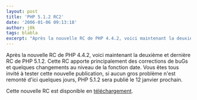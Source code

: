 ```yaml
---
layout: post
title: 'PHP 5.1.2 RC2'
date: '2006-01-06 09:13:18'
author: j0k
tags: blabla
excerpt: "Après la nouvelle RC de PHP 4.4.2, voici maintenant la deuxième et dernière RC de PHP 5.1.2.     \nCette RC apporte principalement des corrections de buGs et quelques changements au niveau de la fonction date. Vous êtes tous invité à tester cette nouvelle publication, si aucun gros problème n'est remonté d'ici quelques jours, PHP 5.1.2 sera publié le 12 janvier      …"
---
```


Après la nouvelle RC de PHP 4.4.2, voici maintenant la deuxième et dernière RC de PHP 5.1.2.
Cette RC apporte principalement des corrections de buGs et quelques changements au niveau de la fonction date. Vous êtes tous invité à tester cette nouvelle publication, si aucun gros problème n'est remonté d'ici quelques jours, PHP 5.1.2 sera publié le 12 janvier prochain.

Cette nouvelle RC est disponible en [téléchargement](http://downloads.php.net/ilia/).

